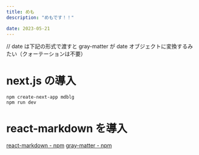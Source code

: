 ```yaml
---
title: めも
description: "めもです！！"

date: 2023-05-21
---
```


// date は下記の形式で渡すと gray-matter が date オブジェクトに変換するみたい（クォーテーションは不要）

# next.js の導入

```
npm create-next-app mdblg
npm run dev
```

# react-markdown を導入

[react-markdown - npm](https://www.npmjs.com/package/react-markdown)
[gray-matter - npm](https://www.npmjs.com/package/gray-matter)

